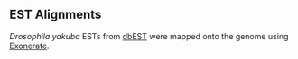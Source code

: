 EST Alignments
--------------

*Drosophila yakuba* ESTs from
[dbEST](http://www.ncbi.nlm.nih.gov/dbEST/) were mapped onto the genome
using [Exonerate](http://www.biomedcentral.com/1471-2105/6/31).
